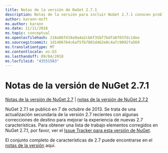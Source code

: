 ```yaml
---
title: Notas de la versión de NuGet 2.7.1
description: Notas de la versión para incluir NuGet 2.7.1 conocen problemas, correcciones de errores, características agregadas y dcr.
author: karann-msft
ms.author: karann
ms.date: 11/11/2016
ms.topic: conceptual
ms.openlocfilehash: 218a86f419a9a4a2cb6f35bf7bdfa8f65fdc1dee
ms.sourcegitcommit: 1d1406764c6af5fb7801d462e0c4afc9092fa569
ms.translationtype: MT
ms.contentlocale: es-ES
ms.lasthandoff: 09/04/2018
ms.locfileid: "43551583"
---
```

# <a name="nuget-271-release-notes"></a>Notas de la versión de NuGet 2.7.1

[Notas de la versión de NuGet 2.7](../release-notes/nuget-2.7.md) | [notas de la versión de NuGet 2.7.2](../release-notes/nuget-2.7.2.md)

NuGet 2.7.1 se publicó en 7 de octubre de 2013.  Se trata de una actualización secundaria de la versión 2.7 recientes con algunas correcciones de destino para mejorar la experiencia de nuevas 2.7 características. Para obtener una lista de trabajo elementos corregidos en NuGet 2.7.1, por favor, ver el [Issue Tracker para esta versión de NuGet](http://nuget.codeplex.com/workitem/list/advanced?keyword=&status=Closed&type=All&priority=All&release=NuGet%202.7.1&assignedTo=All&component=All&sortField=LastUpdatedDate&sortDirection=Descending&page=0).

El conjunto completo de características de 2.7 puede encontrarse en el [notas de la versión](../release-notes/nuget-2.7.md) aquí.
